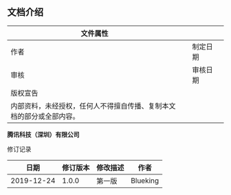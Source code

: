## 文档介绍

|文件属性| | | |
| --- |--- | --- | --- |
|作者|  | 制定日期|  |
|审核|  | 审核日期|       |
|版权宣告 |
|内部资料，未经授权，任何人不得擅自传播、复制本文档的部分或全部内容。 |


**腾讯科技（深圳）有限公司**

修订记录

|日期|修订版本|修改描述|作者|
| -- | -- | -- | -- |
|2019-12-24|1.0.0|第一版|Blueking|
